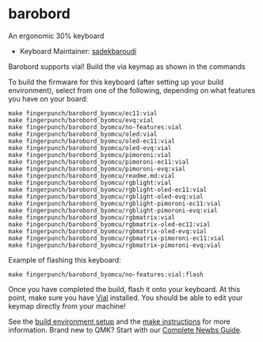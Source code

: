 # barobord

An ergonomic 30% keyboard

* Keyboard Maintainer: [sadekbaroudi](https://github.com/sadekbaroudi)

Barobord supports vial! Build the via keymap as shown in the commands

To build the firmware for this keyboard (after setting up your build environment), select from one of the following, depending on what features you have on your board:

    make fingerpunch/barobord_byomcu/ec11:vial
    make fingerpunch/barobord_byomcu/evq:vial
    make fingerpunch/barobord_byomcu/no-features:vial
    make fingerpunch/barobord_byomcu/oled:vial
    make fingerpunch/barobord_byomcu/oled-ec11:vial
    make fingerpunch/barobord_byomcu/oled-evq:vial
    make fingerpunch/barobord_byomcu/pimoroni:vial
    make fingerpunch/barobord_byomcu/pimoroni-ec11:vial
    make fingerpunch/barobord_byomcu/pimoroni-evq:vial
    make fingerpunch/barobord_byomcu/readme.md:vial
    make fingerpunch/barobord_byomcu/rgblight:vial
    make fingerpunch/barobord_byomcu/rgblight-oled-ec11:vial
    make fingerpunch/barobord_byomcu/rgblight-oled-evq:vial
    make fingerpunch/barobord_byomcu/rgblight-pimoroni-ec11:vial
    make fingerpunch/barobord_byomcu/rgblight-pimoroni-evq:vial
    make fingerpunch/barobord_byomcu/rgbmatrix:vial
    make fingerpunch/barobord_byomcu/rgbmatrix-oled-ec11:vial
    make fingerpunch/barobord_byomcu/rgbmatrix-oled-evq:vial
    make fingerpunch/barobord_byomcu/rgbmatrix-pimoroni-ec11:vial
    make fingerpunch/barobord_byomcu/rgbmatrix-pimoroni-evq:vial

Example of flashing this keyboard:

    make fingerpunch/barobord_byomcu/no-features:vial:flash


Once you have completed the build, flash it onto your keyboard. At this point, make sure you have [Vial](https://get.vial.today/) installed. You should be able to edit your keymap directly from your machine!

See the [build environment setup](https://docs.qmk.fm/#/getting_started_build_tools) and the [make instructions](https://docs.qmk.fm/#/getting_started_make_guide) for more information. Brand new to QMK? Start with our [Complete Newbs Guide](https://docs.qmk.fm/#/newbs).
